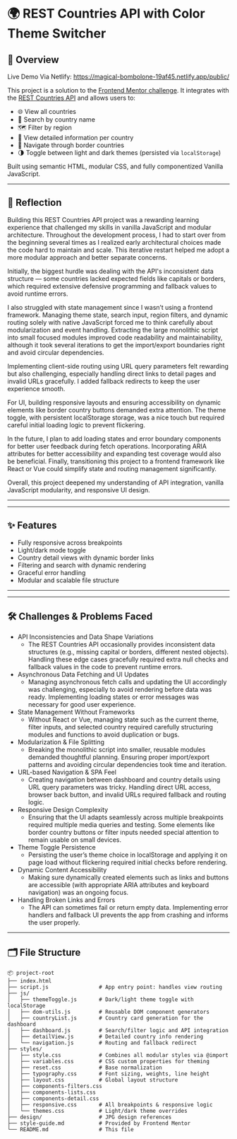 # 🌍 REST Countries API with Color Theme Switcher

## 🧠 Overview

Live Demo Via Netlify: https://magical-bombolone-19af45.netlify.app/public/

This project is a solution to the [Frontend Mentor challenge](https://www.frontendmentor.io/challenges/rest-countries-api-with-color-theme-switcher-8FVBTvZy). It integrates with the [REST Countries API](https://restcountries.com) and allows users to:

- 🌐 View all countries
- 🔎 Search by country name
- 🗺 Filter by region
- 📄 View detailed information per country
- 🔁 Navigate through border countries
- 🌗 Toggle between light and dark themes (persisted via `localStorage`)

Built using semantic HTML, modular CSS, and fully componentized Vanilla JavaScript.

---

## 📝 Reflection

Building this REST Countries API project was a rewarding learning experience that challenged my skills in vanilla JavaScript and modular architecture. Throughout the development process, I had to start over from the beginning several times as I realized early architectural choices made the code hard to maintain and scale. This iterative restart helped me adopt a more modular approach and better separate concerns.

Initially, the biggest hurdle was dealing with the API's inconsistent data structure — some countries lacked expected fields like capitals or borders, which required extensive defensive programming and fallback values to avoid runtime errors. 

I also struggled with state management since I wasn’t using a frontend framework. Managing theme state, search input, region filters, and dynamic routing solely with native JavaScript forced me to think carefully about modularization and event handling. Extracting the large monolithic script into small focused modules improved code readability and maintainability, although it took several iterations to get the import/export boundaries right and avoid circular dependencies.

Implementing client-side routing using URL query parameters felt rewarding but also challenging, especially handling direct links to detail pages and invalid URLs gracefully. I added fallback redirects to keep the user experience smooth.

For UI, building responsive layouts and ensuring accessibility on dynamic elements like border country buttons demanded extra attention. The theme toggle, with persistent localStorage storage, was a nice touch but required careful initial loading logic to prevent flickering.

In the future, I plan to add loading states and error boundary components for better user feedback during fetch operations. Incorporating ARIA attributes for better accessibility and expanding test coverage would also be beneficial. Finally, transitioning this project to a frontend framework like React or Vue could simplify state and routing management significantly.

Overall, this project deepened my understanding of API integration, vanilla JavaScript modularity, and responsive UI design.

---

---

## ✨ Features

- Fully responsive across breakpoints
- Light/dark mode toggle
- Country detail views with dynamic border links
- Filtering and search with dynamic rendering
- Graceful error handling
- Modular and scalable file structure

---

---

##  🛠 Challenges & Problems Faced

- API Inconsistencies and Data Shape Variations
  - The REST Countries API occasionally provides inconsistent data structures (e.g., missing capital or borders, different nested objects). Handling these edge cases gracefully required extra null checks and fallback values in the code to prevent runtime errors.
- Asynchronous Data Fetching and UI Updates
  - Managing asynchronous fetch calls and updating the UI accordingly was challenging, especially to avoid rendering before data was ready. Implementing loading states or error messages was necessary for good user experience.
- State Management Without Frameworks
  - Without React or Vue, managing state such as the current theme, filter inputs, and selected country required carefully structuring modules and functions to avoid duplication or bugs.
- Modularization & File Splitting
  - Breaking the monolithic script into smaller, reusable modules demanded thoughtful planning. Ensuring proper import/export patterns and avoiding circular dependencies took time and iteration.
- URL-based Navigation & SPA Feel
  - Creating navigation between dashboard and country details using URL query parameters was tricky. Handling direct URL access, browser back button, and invalid URLs required fallback and routing logic.
- Responsive Design Complexity
  - Ensuring that the UI adapts seamlessly across multiple breakpoints required multiple media queries and testing. Some elements like border country buttons or filter inputs needed special attention to remain usable on small devices.
- Theme Toggle Persistence
  - Persisting the user’s theme choice in localStorage and applying it on page load without flickering required initial checks before rendering.
- Dynamic Content Accessibility
  - Making sure dynamically created elements such as links and buttons are accessible (with appropriate ARIA attributes and keyboard navigation) was an ongoing focus.
- Handling Broken Links and Errors
  - The API can sometimes fail or return empty data. Implementing error handlers and fallback UI prevents the app from crashing and informs the user properly.

---

## 🗂 File Structure

```plaintext
📦 project-root
├── index.html
├── script.js                # App entry point: handles view routing
├── js/
│   ├── themeToggle.js       # Dark/light theme toggle with localStorage
│   ├── dom-utils.js         # Reusable DOM component generators
│   ├── countryList.js       # Country card generation for the dashboard
│   ├── dashboard.js         # Search/filter logic and API integration
│   ├── detailView.js        # Detailed country info rendering
│   └── navigation.js        # Routing and fallback redirect
├── styles/
│   ├── style.css            # Combines all modular styles via @import
│   ├── variables.css        # CSS custom properties for theming
│   ├── reset.css            # Base normalization
│   ├── typography.css       # Font sizing, weights, line height
│   ├── layout.css           # Global layout structure
│   ├── components-filters.css
│   ├── components-lists.css
│   ├── components-detail.css
│   ├── responsive.css       # All breakpoints & responsive logic
│   └── themes.css           # Light/dark theme overrides
├── design/                  # JPG design references
├── style-guide.md           # Provided by Frontend Mentor
└── README.md                # This file

